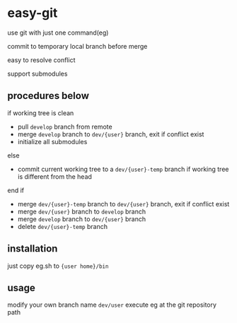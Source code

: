 # easy-git
use git with just one command(eg)

commit to temporary local branch before merge

easy to resolve conflict

support submodules

## procedures below

if working tree is clean
* pull `develop` branch from remote
* merge `develop` branch to `dev/{user}` branch, exit if conflict exist
* initialize all submodules

else
* commit current working tree to a `dev/{user}-temp` branch if working tree is different from the head

end if

* merge `dev/{user}-temp` branch to `dev/{user}` branch, exit if conflict exist
* merge `dev/{user}` branch to `develop` branch
* merge `develop` branch to `dev/{user}` branch
* delete `dev/{user}-temp` branch

## installation
just copy eg.sh to `{user home}/bin`

## usage
modify your own branch name `dev/user`
execute eg at the git repository path